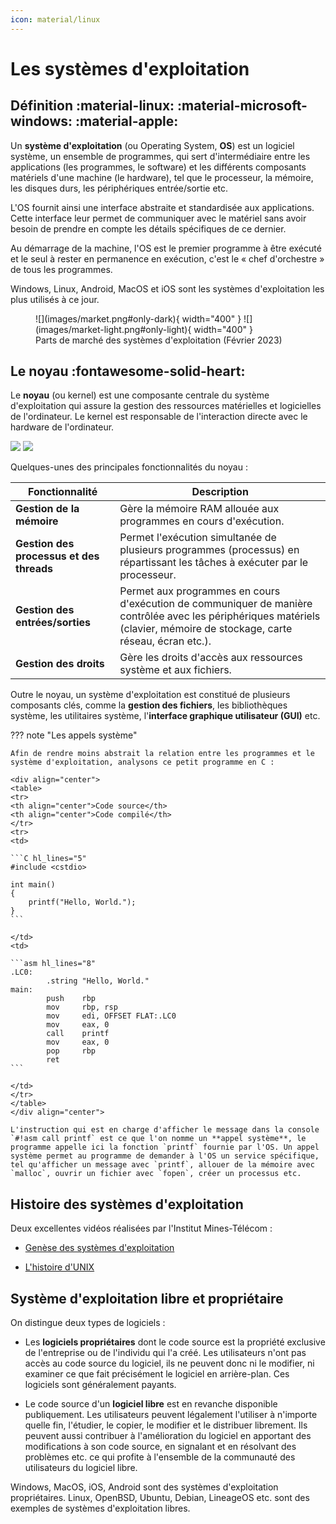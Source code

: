 ```yaml
---
icon: material/linux
---
```


# Les systèmes d'exploitation

## Définition :material-linux: :material-microsoft-windows: :material-apple: 

Un **système d'exploitation** (ou Operating System, **OS**) est un logiciel système, un ensemble de programmes, qui sert d'intermédiaire entre les applications (les programmes, le software) et les différents composants matériels d'une machine (le hardware), tel que le processeur, la mémoire, les disques durs, les périphériques entrée/sortie etc.

L'OS fournit ainsi une interface abstraite et standardisée aux applications. Cette interface leur permet de communiquer avec le matériel sans avoir besoin de prendre en compte les détails spécifiques de ce dernier.

Au démarrage de la machine, l'OS est le premier programme à être exécuté et le seul à rester en permanence en exécution, c'est le « chef d'orchestre » de tous les programmes.

Windows, Linux, Android, MacOS et iOS sont les systèmes d'exploitation les plus utilisés à ce jour. 

<figure markdown>
  ![](images/market.png#only-dark){ width="400" }
  ![](images/market-light.png#only-light){ width="400" }
  <figcaption>Parts de marché des systèmes d'exploitation (Février 2023)</figcaption>
</figure>


## Le noyau :fontawesome-solid-heart:

Le **noyau** (ou kernel) est une composante centrale du système d'exploitation qui assure la gestion des ressources matérielles et logicielles de l'ordinateur. Le kernel est responsable de l'interaction directe avec le hardware de l'ordinateur.

![](images/os.png#only-dark)
![](images/os-light.png#only-light)

Quelques-unes des principales fonctionnalités du noyau :

| Fonctionnalité                           | Description                                                                                                                                                                |
| ---------------------------------------- | -------------------------------------------------------------------------------------------------------------------------------------------------------------------------- |
| **Gestion de la mémoire**                | Gère la mémoire RAM allouée aux programmes en cours d'exécution.                                                                                                           |
| **Gestion des processus et des threads** | Permet l'exécution simultanée de plusieurs programmes (processus) en répartissant les tâches à exécuter par le processeur.                                                 |
| **Gestion des entrées/sorties**          | Permet aux  programmes en cours d'exécution de communiquer de manière contrôlée avec les périphériques matériels (clavier, mémoire de stockage, carte réseau, écran etc.). |
| **Gestion des droits**                   | Gère les droits d'accès aux ressources système et aux fichiers.                                                                                                            |

Outre le noyau, un système d'exploitation est constitué de plusieurs composants clés, comme la **gestion des fichiers**, les bibliothèques système, les utilitaires système, l'**interface graphique utilisateur (GUI)** etc.


??? note "Les appels système"
    
    Afin de rendre moins abstrait la relation entre les programmes et le système d'exploitation, analysons ce petit programme en C :

    <div align="center">
    <table>
    <tr>
    <th align="center">Code source</th>
    <th align="center">Code compilé</th>
    </tr>
    <tr>
    <td>

    ```C hl_lines="5"
    #include <cstdio>

    int main()
    {
        printf("Hello, World.");
    }
    ```

    </td>
    <td>

    ```asm hl_lines="8"
    .LC0:
            .string "Hello, World."
    main:
            push    rbp
            mov     rbp, rsp
            mov     edi, OFFSET FLAT:.LC0
            mov     eax, 0
            call    printf
            mov     eax, 0
            pop     rbp
            ret
    ```

    </td>
    </tr>
    </table>
    </div align="center">

    L'instruction qui est en charge d'afficher le message dans la console `#!asm call printf` est ce que l'on nomme un **appel système**, le programme appelle ici la fonction `printf` fournie par l'OS. Un appel système permet au programme de demander à l'OS un service spécifique, tel qu'afficher un message avec `printf`, allouer de la mémoire avec `malloc`, ouvrir un fichier avec `fopen`, créer un processus etc. 

## Histoire des systèmes d'exploitation

Deux excellentes vidéos réalisées par l'Institut Mines-Télécom :

* [Genèse des systèmes d'exploitation](https://youtu.be/4OhUDAtmAUo)

* [L'histoire d'UNIX](https://youtu.be/Za6vGTLp-wg)


## Système d'exploitation libre et propriétaire

On distingue deux types de logiciels :

* Les **logiciels propriétaires** dont le code source est la propriété exclusive de l'entreprise ou de l'individu qui l'a créé. Les utilisateurs n'ont pas accès au code source du logiciel, ils ne peuvent donc ni le modifier, ni examiner ce que fait précisément le logiciel en arrière-plan. Ces logiciels sont généralement payants. 

* Le code source d'un **logiciel libre** est en revanche disponible publiquement. Les utilisateurs peuvent légalement l'utiliser à n'importe quelle fin, l'étudier, le copier, le modifier et le distribuer librement. Ils peuvent aussi contribuer à l'amélioration du logiciel en apportant des modifications à son code source, en signalant et en résolvant des problèmes etc. ce qui profite à l'ensemble de la communauté des utilisateurs du logiciel libre.

Windows, MacOS, iOS, Android sont des systèmes d'exploitation propriétaires. Linux, OpenBSD, Ubuntu, Debian, LineageOS etc. sont des exemples de systèmes d'exploitation libres.

